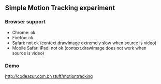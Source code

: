 ## Simple Motion Tracking experiment

### Browser support

* Chrome: ok
* Firefox: ok
* Safari: not ok (context.drawImage extremely slow when source is video)
* Mobile Safari iPad: not ok (context.drawImage does not work when source is video)

### Demo

http://codeazur.com.br/stuff/motiontracking
